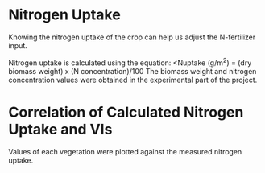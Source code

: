 # Nitrogen Uptake
Knowing the nitrogen uptake of the crop can help us adjust the N-fertilizer input.

Nitrogen uptake is calculated using the equation:
<Nuptake (g/m<sup>2</sup>) = (dry biomass weight) x (N concentration)/100
The biomass weight and nitrogen concentration values were obtained in the experimental part of the project.

# Correlation of Calculated Nitrogen Uptake and VIs
Values of each vegetation were plotted against the measured nitrogen uptake.
